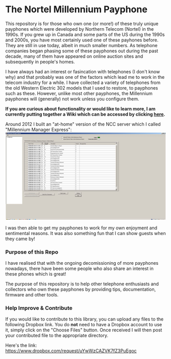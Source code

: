 # The Nortel Millennium Payphone

This repository is for those who own one (or more!) of these truly unique payphones which were developed by Northern Telecom (Nortel) in the 1990s.  If you grew up in Canada and some parts of the US during the 1990s and 2000s, you have most certainly used one of these payhones before.  They are still in use today, albeit in much smaller numbers.  As telephone companies began phasing some of these payphones out during the past decade, many of them have appeared on online auction sites and subsequently in people's homes.

I have always had an interest or fasincation with telephones (I don't know why) and that probably was one of the factors which lead me to work in the telecom industry for a while.  I have collected a variety of telephones from the old Western Electric 302 models that I used to restore, to payphones such as these.  However, unlike most other payphones, the Millennium payphones will (generally) not work unless you configure them.

**If you are curious about functionality or would like to learn more, I am currently putting together a Wiki which can be accessed by clicking [here](https://github.com/armeniki/Nortel-Millennium/wiki).**

Around 2012 I built an "at-home" version of the NCC server which I called "Millennium Manager Express":  
![alt text](https://github.com/armeniki/Nortel-Millennium/blob/master/Documentation/pics/mme.jpg "Screenshot")

I was then able to get my payphones to work for my own enjoyment and sentimental reasons.  It was also something fun that I can show guests when they came by! 

### Purpose of this Repo
I have realised that with the ongoing decomissioning of more payphones nowadays, there have been some people who also share an interest in these phones which is great!  

The purpose of this repository is to help other telephone enthusiasts and collectors who own these payphones by providing tips, documentation, firmware and other tools.

### Help Improve & Contribute
If you would like to contribute to this library, you can upload any files to the following Dropbox link.  You do **not** need to have a Dropbox account to use it, simply click on the "Choose Files" button.  Once received I will then post your contributed file to the appropriate directory.

Here's the link:  https://www.dropbox.com/request/uYwWzCAZVK7fZ3PuEgoc



